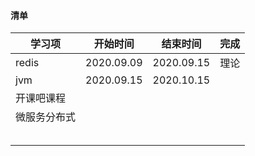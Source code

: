 #### 清单

| 学习项 | 开始时间   | 结束时间   | 完成 |
| ------ | ---------- | ---------- | ---- |
| redis    | 2020.09.09 | 2020.09.15 | 理论 |
| jvm | 2020.09.15 | 2020.10.15 |      |
| 开课吧课程 |            |            |      |
| 微服务分布式 |            |            |      |
|        |            |            |      |
|        |            |            |      |
|        |            |            |      |
|        |            |            |      |
|        |            |            |      |

